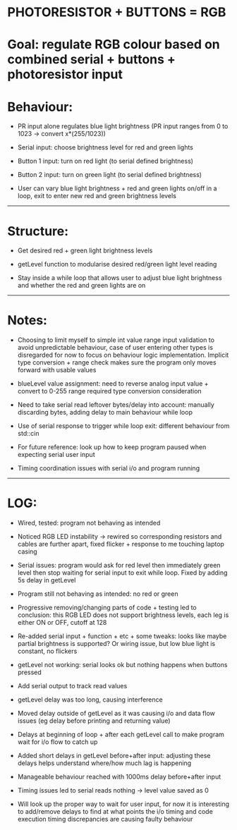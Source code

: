 # PHOTORESISTOR + BUTTONS = RGB

# Goal: regulate RGB colour based on combined serial + buttons + photoresistor input

# Behaviour:

- PR input alone regulates blue light brightness (PR input ranges from 0 to 1023 -> convert x*(255/1023))

- Serial input: choose brightness level for red and green lights

- Button 1 input: turn on red light (to serial defined brightness)

- Button 2 input: turn on green light (to serial defined brightness)

- User can vary blue light brightness + red and green lights on/off in a loop, exit to enter new red and green brightness levels

---
# Structure:

- Get desired red + green light brightness levels

- getLevel function to modularise desired red/green light level reading

- Stay inside a while loop that allows user to adjust blue light brightness and whether the red and green lights are on

---
# Notes:

- Choosing to limit myself to simple int value range input validation to avoid unpredictable behaviour, case of user entering other types is disregarded for now to focus on behaviour logic implementation. Implicit type conversion + range check makes sure the program only moves forward with usable values

- blueLevel value assignment: need to reverse analog input value + convert to 0-255 range required type conversion consideration

- Need to take serial read leftover bytes/delay into account: manually discarding bytes, adding delay to main behaviour while loop

- Use of serial response to trigger while loop exit: different behaviour from std::cin

- For future reference: look up how to keep program paused when expecting serial user input

- Timing coordination issues with serial i/o and program running

---
# LOG:

- Wired, tested: program not behaving as intended

- Noticed RGB LED instability -> rewired so corresponding resistors and cables are further apart, fixed flicker + response to me touching laptop casing

- Serial issues: program would ask for red level then immediately green level then stop waiting for serial input to exit while loop. Fixed by adding 5s delay in getLevel

- Program still not behaving as intended: no red or green

- Progressive removing/changing parts of code + testing led to conclusion:
	this RGB LED does not support brightness levels, each leg is either ON or OFF, cutoff at 128

- Re-added serial input + function + etc + some tweaks: looks like maybe partial brightness is supported? Or wiring issue, but low blue light is constant, no flickers

- getLevel not working: serial looks ok but nothing happens when buttons pressed

- Add serial output to track read values

- getLevel delay was too long, causing interference

- Moved delay outside of getLevel as it was causing i/o and data flow issues (eg delay before printing and returning value)

- Delays at beginning of loop + after each getLevel call to make program wait for i/o flow to catch up

- Added short delays in getLevel before+after input: adjusting these delays helps understand where/how much lag is happening

- Manageable behaviour reached with 1000ms delay before+after input

- Timing issues led to serial reads nothing -> level value saved as 0

- Will look up the proper way to wait for user input, for now it is interesting to add/remove delays to find at what points the i/o timing and code execution timing discrepancies are causing faulty behaviour